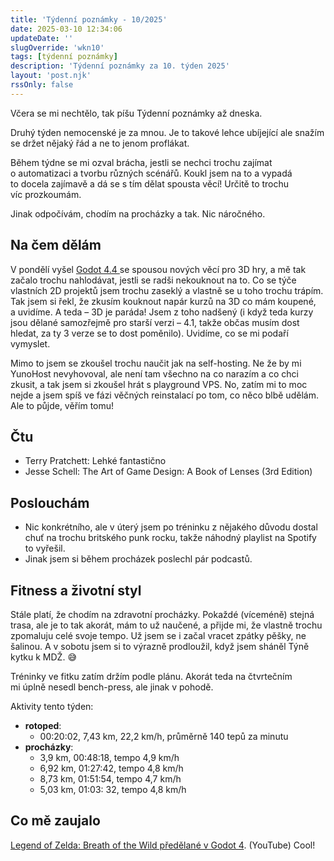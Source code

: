 ```yaml
---
title: 'Týdenní poznámky - 10/2025'
date: 2025-03-10 12:34:06
updateDate: ''
slugOverride: 'wkn10'
tags: [týdenní poznámky]
description: 'Týdenní poznámky za 10. týden 2025'
layout: 'post.njk'
rssOnly: false
---
```

Včera se mi nechtělo, tak píšu Týdenní poznámky až dneska. 

Druhý týden nemocenské je za mnou. Je to takové lehce ubíjející ale snažím se držet nějaký řád a ne to jenom proflákat.

Během týdne se mi ozval brácha, jestli se nechci trochu zajímat o automatizaci a tvorbu různých scénářů. Koukl jsem na to a vypadá to docela zajímavě a dá se s tím dělat spousta věcí! Určitě to trochu víc prozkoumám.

Jinak odpočívám, chodím na procházky a tak. Nic náročného. 


## Na čem dělám

V pondělí vyšel [Godot 4.4 ](https://godotengine.org/releases/4.4/) se spousou nových věcí pro 3D hry, a mě tak začalo trochu nahlodávat, jestli se radši nekouknout na to. Co se týče vlastních 2D projektů jsem trochu zaseklý a vlastně se u toho trochu trápím. Tak jsem si řekl, že zkusím kouknout napár kurzů na 3D co mám koupené, a uvidíme. A teda – 3D je paráda! Jsem z toho nadšený (i když teda kurzy jsou dělané samozřejmě pro starší verzi – 4.1, takže občas musím dost hledat, za ty 3 verze se to dost poměnilo). Uvidíme, co se mi podaří vymyslet.

Mimo to jsem se zkoušel trochu naučit jak na self-hosting. Ne že by mi YunoHost nevyhovoval, ale není tam všechno na co narazím a co chci zkusit, a tak jsem si zkoušel hrát s playground VPS. No, zatím mi to moc nejde a jsem spíš ve fázi věčných reinstalací po tom, co něco blbě udělám. Ale to půjde, věřím tomu!

## Čtu

- Terry Pratchett: Lehké fantastično
- Jesse Schell: The Art of Game Design: A Book of Lenses (3rd Edition)


## Poslouchám

- Nic konkrétního, ale v úterý jsem po tréninku z nějakého důvodu dostal chuť na trochu britského punk rocku, takže náhodný playlist na Spotify to vyřešil.
- Jinak jsem si během procházek poslechl pár podcastů.

## Fitness a životní styl

Stále platí, že chodím na zdravotní procházky. Pokaždé (víceméně) stejná trasa, ale je to tak akorát, mám to už naučené, a přijde mi, že vlastně trochu zpomaluju celé svoje tempo. Už jsem se i začal vracet zpátky pěšky, ne šalinou. A v sobotu jsem si to výrazně prodloužil, když jsem sháněl Týně kytku k MDŽ. 😅

Tréninky ve fitku zatím držím podle plánu. Akorát teda na čtvrtečním mi úplně nesedl bench-press, ale jinak v pohodě.

Aktivity tento týden:
- **rotoped**:
    - 00:20:02, 7,43 km, 22,2 km/h, průměrně 140 tepů za minutu
- **procházky**:
    - 3,9 km, 00:48:18, tempo 4,9 km/h
    - 6,92 km, 01:27:42, tempo 4,8 km/h
    - 8,73 km, 01:51:54, tempo 4,7 km/h
    - 5,03 km, 01:03: 32, tempo 4,8 km/h

## Co mě zaujalo

[Legend of Zelda: Breath of the Wild předělané v Godot 4](https://www.youtube.com/watch?v=AoGOIiBo4Eg). (YouTube) Cool!